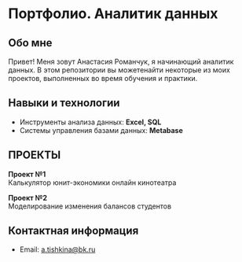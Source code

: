 # Портфолио. Аналитик данных
## Обо мне
Привет! Меня зовут Анастасия Романчук, я начинающий аналитик данных. В этом репозитории вы можетенайти некоторые из моих проектов, выполненных во время обучения и практики.
##  Навыки и технологии
- Инструменты анализа данных: **Excel, SQL** 
- Системы управления базами данных: **Metabase**
## ПРОЕКТЫ
**Проект №1**\
Калькулятор юнит-экономики онлайн кинотеатра 

**Проект №2**\
Моделирование изменения балансов студентов

## Контактная информация
- Email: a.tishkina@bk.ru

